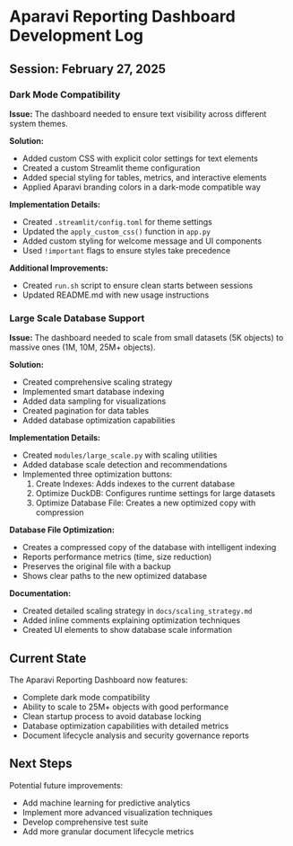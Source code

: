 # Aparavi Reporting Dashboard Development Log

## Session: February 27, 2025

### Dark Mode Compatibility

**Issue:** The dashboard needed to ensure text visibility across different system themes.

**Solution:**
- Added custom CSS with explicit color settings for text elements
- Created a custom Streamlit theme configuration 
- Added special styling for tables, metrics, and interactive elements
- Applied Aparavi branding colors in a dark-mode compatible way

**Implementation Details:**
- Created `.streamlit/config.toml` for theme settings
- Updated the `apply_custom_css()` function in `app.py`
- Added custom styling for welcome message and UI components
- Used `!important` flags to ensure styles take precedence

**Additional Improvements:**
- Created `run.sh` script to ensure clean starts between sessions
- Updated README.md with new usage instructions

### Large Scale Database Support

**Issue:** The dashboard needed to scale from small datasets (5K objects) to massive ones (1M, 10M, 25M+ objects).

**Solution:**
- Created comprehensive scaling strategy
- Implemented smart database indexing
- Added data sampling for visualizations
- Created pagination for data tables
- Added database optimization capabilities

**Implementation Details:**
- Created `modules/large_scale.py` with scaling utilities
- Added database scale detection and recommendations
- Implemented three optimization buttons:
  1. Create Indexes: Adds indexes to the current database
  2. Optimize DuckDB: Configures runtime settings for large datasets
  3. Optimize Database File: Creates a new optimized copy with compression

**Database File Optimization:**
- Creates a compressed copy of the database with intelligent indexing
- Reports performance metrics (time, size reduction)
- Preserves the original file with a backup
- Shows clear paths to the new optimized database

**Documentation:**
- Created detailed scaling strategy in `docs/scaling_strategy.md`
- Added inline comments explaining optimization techniques
- Created UI elements to show database scale information

## Current State

The Aparavi Reporting Dashboard now features:
- Complete dark mode compatibility
- Ability to scale to 25M+ objects with good performance
- Clean startup process to avoid database locking
- Database optimization capabilities with detailed metrics
- Document lifecycle analysis and security governance reports

## Next Steps

Potential future improvements:
- Add machine learning for predictive analytics
- Implement more advanced visualization techniques
- Develop comprehensive test suite
- Add more granular document lifecycle metrics
